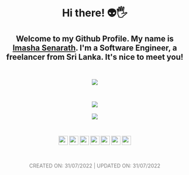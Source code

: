 <h1 align="center">Hi there! 👽🖐</h1>

<h2 align="center">Welcome to my Github Profile. My name is <a href="https://imasha.xyz">Imasha Senarath</a>. I'm a Software Engineer, a freelancer from Sri Lanka. It's nice to meet you!</h2>

<br>
<p align="center">
  <img src="https://komarev.com/ghpvc/?username=imasha-senarath&color=brightgreen&style=flat">
</p>


<br>
<p align="center">
  <img src="https://github-readme-stats.vercel.app/api/top-langs/?username=imasha-senarath&langs_count=8&theme=dark&layout=compact&hide_border=true" /> <br> <br>
  <img src="https://github-readme-stats.vercel.app/api?username=imasha-senarath&theme=dark&count_private=true&hide_border=true" />
</p>


<br>
<p align="center">
  <a href="mailto:imashasenarath@yahoo.com"><img src="https://img.shields.io/badge/Email-purple?logo=gmail&logoColor=white&style=for-the-badge" height=25></a>
  <a href="https://www.imasha.xyz/"><img src="https://img.shields.io/badge/Website-667881?logo=replit&logoColor=white&style=for-the-badge" height=25></a>
  <a href="https://www.facebook.com/senarath.imasha"><img src="https://img.shields.io/badge/Facebook-1877F2?logo=facebook&logoColor=white&style=for-the-badge" height=25></a>
  <a href="https://www.instagram.com/imasha.online/"><img src="https://img.shields.io/badge/Instagram-red?logo=instagram&logoColor=white&style=for-the-badge" height=25></a>
  <a href="https://www.linkedin.com/in/imasha-senarath/"><img src="https://img.shields.io/badge/Linkedin-0077B5?logo=linkedin&logoColor=white&style=for-the-badge" height=25></a>
  <a href="https://twitter.com/ImashaOnline"><img src="https://img.shields.io/badge/Twitter-1DA1F2?style=for-the-badge&logo=twitter&logoColor=white" height=25></a>
  <a href="https://open.spotify.com/user/dxtvu4u9i2wvq6z8avfp2wdea"><img src="https://img.shields.io/badge/Spotify-1ED760?style=for-the-badge&logo=spotify&logoColor=white" height=25></a>
</p>


<br>
<p align="center" style="color: grey; text-transform:uppercase;">
  CREATED ON: 31/07/2022 | UPDATED on: 31/07/2022
</p>